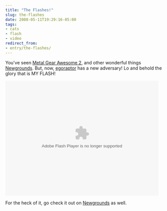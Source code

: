 ```yaml
---
title: "The Flashes!"
slug: the-flashes
date: 2008-05-11T19:29:16-05:00
tags:
- cats
- flash
- video
redirect_from:
- entry/the-flashes/
---
```

You've seen [Metal Gear Awesome 2](http://www.newgrounds.com/portal/view/426712), and other wonderful things [Newgrounds](http://www.newgrounds.com/). But, now, [egoraptor](http://www.egoraptor.com/) has a new adversary! Lo and behold the glory that is MY FLASH!

<object type="application/x-shockwave-flash" data="http://www.dxprog.com/files/burning_cat.swf" width="480" height="360">
<param name="movie" value="http://www.dxprog.com/files/burning_cat.swf" />
</object>

For the heck of it, go check it out on [Newgrounds](http://www.newgrounds.com/portal/view/439274) as well.


